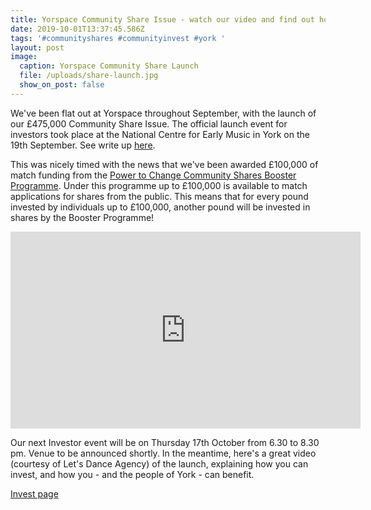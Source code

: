 ```yaml
---
title: Yorspace Community Share Issue - watch our video and find out how it works
date: 2019-10-01T13:37:45.586Z
tags: '#communityshares #communityinvest #york '
layout: post
image:
  caption: Yorspace Community Share Launch
  file: /uploads/share-launch.jpg
  show_on_post: false
---
```

We've been flat out at Yorspace throughout September, with the launch of our £475,000 Community Share Issue. The official launch event for investors took place at the National Centre for Early Music in York on the 19th September. See write up [here](http://social-vision.org.uk/lets-start-a-housing-revolution/).

This was nicely timed with the news that we've been awarded £100,000 of match funding from the [Power to Change Community Shares Booster Programme](https://www.powertochange.org.uk/get-support/programmes/community-shares/). Under this programme up to £100,000 is available to match applications for shares from the public. This means that for every pound invested by individuals up to £100,000, another pound will be invested in shares by the Booster Programme!

<iframe width="560" height="315" src="https://www.youtube.com/embed/M49GytLBMUs" frameborder="0" allow="accelerometer; autoplay; encrypted-media; gyroscope; picture-in-picture" allowfullscreen></iframe>

Our next Investor event will be on Thursday 17th October from 6.30 to 8.30 pm. Venue to be announced shortly. In the meantime, here's a great video (courtesy of Let's Dance Agency) of the launch, explaining how you can invest, and how you - and the people of York - can benefit.


<a href="https://ethex.org.uk/yorspace" target="blank">Invest page</a>
